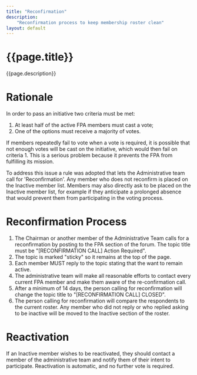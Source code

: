 ```yaml
---
title: "Reconfirmation"
description:
    "Reconfirmation process to keep membership roster clean"
layout: default
---
```


# {{page.title}}

{{page.description}}

# Rationale

In order to pass an initiative two criteria must be met:
1. At least half of the active FPA members must cast a vote;
2. One of the options must receive a majority of votes.

If members repeatedly fail to vote when a vote is required, it is possible that not enough votes will be cast on the initiative, which would then fail on criteria 1. This is a serious problem because it prevents the FPA from fulfilling its mission.

To address this issue a rule was adopted that lets the Administrative team call for 'Reconfirmation'.
Any member who does not reconfirm is placed on the Inactive member list.
Members may also directly ask to be placed on the Inactive member list, for example if they anticipate a prolonged absence that would prevent them from participating in the voting process.

# Reconfirmation Process

1. The Chairman or another member of the Administrative Team calls for a reconfirmation by posting to the FPA section of the forum.  The topic title must be "[RECONFIRMATION CALL] Action Required".
2. The topic is marked "sticky" so it remains at the top of the page.
3. Each member MUST reply to the topic stating that the want to remain active.
4. The administrative team will make all reasonable efforts to contact every current FPA member and make them aware of the re-confirmation call.
5. After a minimum of 14 days, the person calling for reconfirmation will change the topic title to "[RECONFIRMATION CALL] CLOSED".
6. The person calling for reconfirmation will compare the respondents to the current roster. Any member who did not reply or who replied asking to be inactive will be moved to the Inactive section of the roster.

# Reactivation

If an Inactive member wishes to be reactivated, they should contact a member of the administrative team and notify them of their intent to participate. Reactivation is automatic, and no further vote is required.
